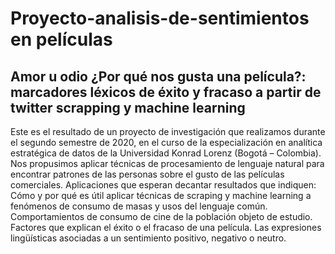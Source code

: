 # Proyecto-analisis-de-sentimientos en películas

## Amor u odio ¿Por qué nos gusta una película?: marcadores léxicos de éxito y fracaso a partir de twitter scrapping y machine learning


Este es el resultado de un proyecto de investigación que realizamos durante el segundo semestre de 2020, en el curso de la especialización en analítica estratégica de datos de la Universidad Konrad Lorenz (Bogotá – Colombia).
Nos propusimos aplicar técnicas de procesamiento de lenguaje natural para encontrar patrones de las personas sobre el gusto de las películas comerciales. Aplicaciones que esperan decantar resultados que indiquen:
 	Cómo y por qué es útil aplicar técnicas de scraping y machine learning a fenómenos de consumo de masas y usos del lenguaje común.
 	Comportamientos de consumo de cine de la población objeto de estudio.
 	Factores que explican el éxito o el fracaso de una película.
 	Las expresiones lingüísticas asociadas a un sentimiento positivo, negativo o neutro.

